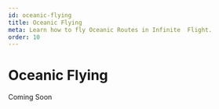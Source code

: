 ```yaml
---
id: oceanic-flying
title: Oceanic Flying
meta: Learn how to fly Oceanic Routes in Infinite  Flight.
order: 10
---
```


# Oceanic Flying



Coming Soon